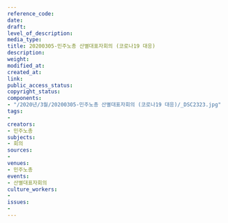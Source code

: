 ```yaml
---
reference_code: 
date: 
draft: 
level_of_description: 
media_type: 
title: 20200305-민주노총 산별대표자회의 (코로나19 대응)
description: 
weight: 
modified_at: 
created_at: 
link: 
public_access_status: 
copyright_status: 
components:
- "/2020년/3월/20200305-민주노총 산별대표자회의 (코로나19 대응)/_DSC2323.jpg"
tags:
- 
creators:
- 민주노총
subjects:
- 회의
sources:
- 
venues:
- 민주노총
events:
- 산별대표자회의
culture_workers:
- 
issues:
- 
---
```

